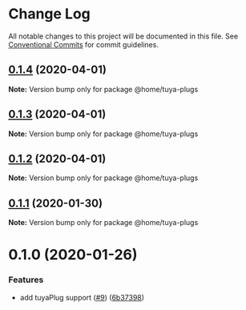 # Change Log

All notable changes to this project will be documented in this file.
See [Conventional Commits](https://conventionalcommits.org) for commit guidelines.

## [0.1.4](https://github.com/mariusz-kabala/homeAutomation/compare/@home/tuya-plugs@0.1.3...@home/tuya-plugs@0.1.4) (2020-04-01)

**Note:** Version bump only for package @home/tuya-plugs





## [0.1.3](https://github.com/mariusz-kabala/homeAutomation/compare/@home/tuya-plugs@0.1.2...@home/tuya-plugs@0.1.3) (2020-04-01)

**Note:** Version bump only for package @home/tuya-plugs





## [0.1.2](https://github.com/mariusz-kabala/homeAutomation/compare/@home/tuya-plugs@0.1.1...@home/tuya-plugs@0.1.2) (2020-04-01)

**Note:** Version bump only for package @home/tuya-plugs





## [0.1.1](https://github.com/mariusz-kabala/homeAutomation/compare/@home/tuya-plugs@0.1.0...@home/tuya-plugs@0.1.1) (2020-01-30)

**Note:** Version bump only for package @home/tuya-plugs





# 0.1.0 (2020-01-26)


### Features

* add tuyaPlug support ([#9](https://github.com/mariusz-kabala/homeAutomation/issues/9)) ([6b37398](https://github.com/mariusz-kabala/homeAutomation/commit/6b373988deff7cbf3eab89d5a1d155061d585cf1))
